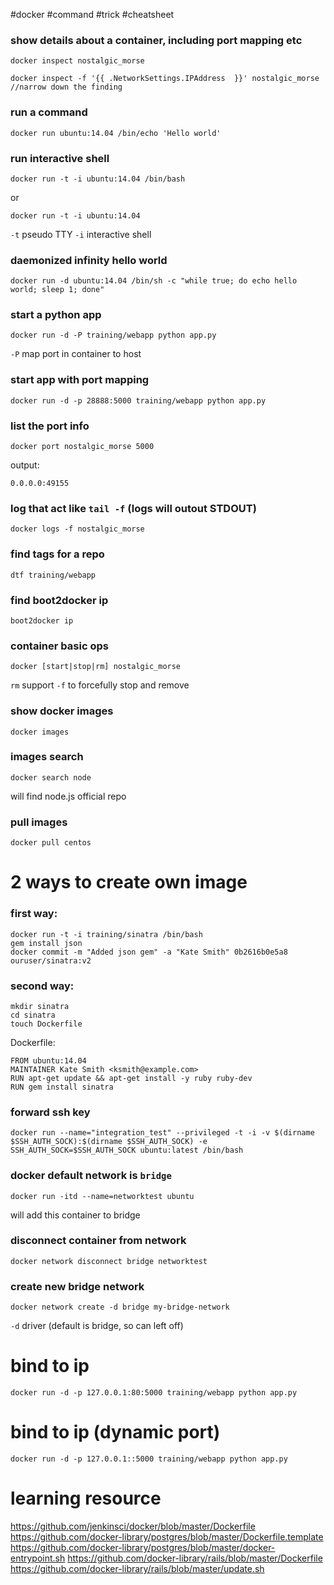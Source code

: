 #docker #command #trick #cheatsheet

### show details about a container, including port mapping etc
```
docker inspect nostalgic_morse
```
```
docker inspect -f '{{ .NetworkSettings.IPAddress  }}' nostalgic_morse //narrow down the finding
```

### run a command
```
docker run ubuntu:14.04 /bin/echo 'Hello world'
```

### run interactive shell
```
docker run -t -i ubuntu:14.04 /bin/bash
```
or
```
docker run -t -i ubuntu:14.04
```
`-t` pseudo TTY
`-i` interactive shell

### daemonized infinity hello world
```
docker run -d ubuntu:14.04 /bin/sh -c "while true; do echo hello world; sleep 1; done"
```

### start a python app
```
docker run -d -P training/webapp python app.py
```

`-P` map port in container to host

### start app with port mapping
```
docker run -d -p 28888:5000 training/webapp python app.py
```

### list the port info
```
docker port nostalgic_morse 5000
```
output:
```
0.0.0.0:49155
```

### log that act like `tail -f` (logs will outout STDOUT)
```
docker logs -f nostalgic_morse
```

### find tags for a repo
```
dtf training/webapp
```

### find boot2docker ip
```
boot2docker ip
```


### container basic ops
```
docker [start|stop|rm] nostalgic_morse
```
`rm` support `-f` to forcefully stop and remove


### show docker images
```
docker images
```

### images search
```
docker search node
```
will find node.js official repo

### pull images
```
docker pull centos
```


# 2 ways to create own image

### first way:

```
docker run -t -i training/sinatra /bin/bash
gem install json
docker commit -m "Added json gem" -a "Kate Smith" 0b2616b0e5a8 ouruser/sinatra:v2
```

### second way:
```
mkdir sinatra
cd sinatra
touch Dockerfile
```
Dockerfile:
```
FROM ubuntu:14.04
MAINTAINER Kate Smith <ksmith@example.com>
RUN apt-get update && apt-get install -y ruby ruby-dev
RUN gem install sinatra
```


### forward ssh key
```
docker run --name="integration_test" --privileged -t -i -v $(dirname $SSH_AUTH_SOCK):$(dirname $SSH_AUTH_SOCK) -e SSH_AUTH_SOCK=$SSH_AUTH_SOCK ubuntu:latest /bin/bash
```

### docker default network is `bridge`
```
docker run -itd --name=networktest ubuntu
```

will add this container to bridge

### disconnect container from network
```
docker network disconnect bridge networktest
```

### create new bridge network
```
docker network create -d bridge my-bridge-network
```
`-d` driver (default is bridge, so can left off)

# bind to ip
```
docker run -d -p 127.0.0.1:80:5000 training/webapp python app.py
```

# bind to ip (dynamic port)
```
docker run -d -p 127.0.0.1::5000 training/webapp python app.py
```


# learning resource

https://github.com/jenkinsci/docker/blob/master/Dockerfile
https://github.com/docker-library/postgres/blob/master/Dockerfile.template
https://github.com/docker-library/postgres/blob/master/docker-entrypoint.sh
https://github.com/docker-library/rails/blob/master/Dockerfile
https://github.com/docker-library/rails/blob/master/update.sh
